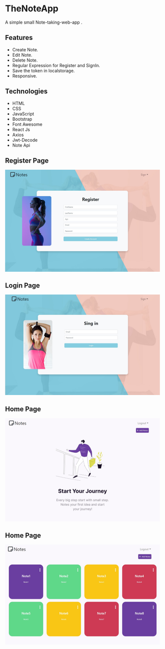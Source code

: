 # TheNoteApp

A simple small Note-taking-web-app .

## Features
- Create Note.
- Edit Note.
- Delete Note.
- Regular Expression for Register and SignIn.
- Save the token in localstorage.
- Responsive.
## Technologies
- HTML
- CSS
- JavaScript
- Bootstrap 
- Font Awesome 
- React Js
- Axios
- Jwt-Decode
- Note Api
## Register Page
![N](./src/img/Register.jpg)
## Login Page
![N](./src/img/SignIn.jpg)
## Home Page
![N](./src/img/Home.jpg)
## Home Page 
![N](./src/img/HomeNote.jpg)

